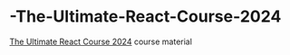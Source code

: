 # -The-Ultimate-React-Course-2024

[The Ultimate React Course 2024](https://www.udemy.com/course/the-ultimate-react-course/) course material
